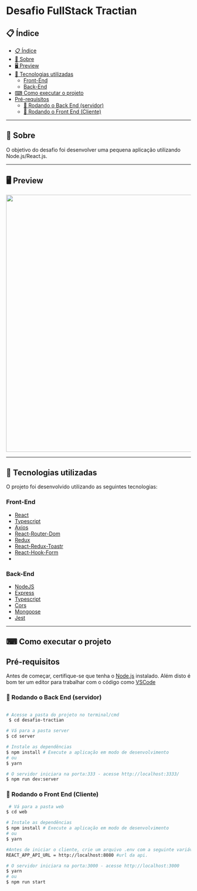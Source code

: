 
<p align="center">
 <h1>Desafio FullStack Tractian</h1>
</p>

## 📋 Índice
- [📋 Índice](#-índice)
- [📖 Sobre](#-sobre)
- [🖥 Preview](#-preview)
- [🚀 Tecnologias utilizadas](#-tecnologias-utilizadas)
  - [Front-End](#front-end)
  - [Back-End](#back-end)
- [⌨ Como executar o projeto](#-como-executar-o-projeto)
- [Pré-requisitos](#pré-requisitos)
  - [🎲 Rodando o Back End (servidor)](#-rodando-o-back-end-servidor)
  - [🎲 Rodando o Front End (Cliente)](#-rodando-o-front-end-cliente)

---
## 📖 Sobre
O objetivo do desafio foi desenvolver uma pequena aplicação utilizando Node.js/React.js.

---

## 🖥 Preview

<p align="center">
 <img src="https://imgur.com/m6TIljE.png" width="700" >
</p>

---
## 🚀 Tecnologias utilizadas

O projeto foi desenvolvido utilizando as seguintes tecnologias:

### Front-End

 - [React](https://reactjs.org/)
 - [Typescript](https://www.typescriptlang.org/)
 - [Axios](https://github.com/axios/axios)
 - [React-Router-Dom](https://reactrouter.com/web/guides/quick-start)
 - [Redux](https://redux.js.org/)
 - [React-Redux-Toastr](https://github.com/diegoddox/react-redux-toastr)
 - [React-Hook-Form](https://react-hook-form.com/)
 -

### Back-End

 - [NodeJS](https://nodejs.org/en/)
 - [Express](https://expressjs.com/pt-br/)
 - [Typescript](https://classic.yarnpkg.com/)
 - [Cors](https://www.npmjs.com/package/cors)
 - [Mongoose](https://mongoosejs.com/)
 - [Jest](https://jestjs.io/)

---

## ⌨ Como executar o projeto

## Pré-requisitos

Antes de começar, certifique-se que tenha o [Node.js](https://nodejs.org/en/) instalado.
Além disto é bom ter um editor para trabalhar com o código como [VSCode](https://code.visualstudio.com/)

### 🎲 Rodando o Back End (servidor)

```bash

# Acesse a pasta do projeto no terminal/cmd
 $ cd desafio-tractian

# Vá para a pasta server
$ cd server

# Instale as dependências
$ npm install # Execute a aplicação em modo de desenvolvimento
# ou
$ yarn

# O servidor iniciara na porta:333 - acesse http://localhost:3333/
$ npm run dev:server

```


### 🎲 Rodando o Front End (Cliente)
```bash
 # Vá para a pasta web
$ cd web

# Instale as dependências
$ npm install # Execute a aplicação em modo de desenvolvimento
# ou
$ yarn

#Antes de iniciar o cliente, crie um arquivo .env com a seguinte variável
REACT_APP_API_URL = http://localhost:8080 #url da api.

# O servidor iniciara na porta:3000 - acesse http://localhost:3000
$ yarn
# ou
$ npm run start




```

